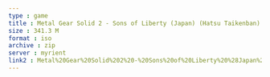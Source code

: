 ```yaml
---
type : game
title : Metal Gear Solid 2 - Sons of Liberty (Japan) (Hatsu Taikenban)
size : 341.3 M
format : iso
archive : zip
server : myrient
link2 : Metal%20Gear%20Solid%202%20-%20Sons%20of%20Liberty%20%28Japan%29%20%28Hatsu%20Taikenban%29
---
```

